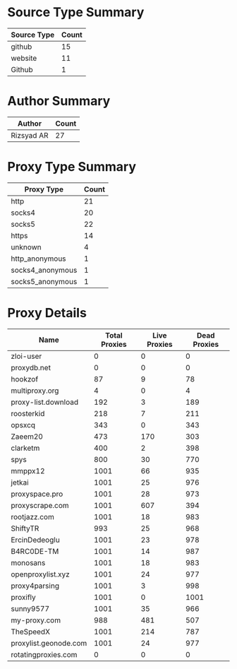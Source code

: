 # Source Type Summary

| Source Type | Count |
|-------------|-------|
| github | 15 |
| website | 11 |
| Github | 1 |


# Author Summary

| Author | Count |
|--------|-------|
| Rizsyad AR | 27 |


# Proxy Type Summary

| Proxy Type | Count |
|------------|-------|
| http | 21 |
| socks4 | 20 |
| socks5 | 22 |
| https | 14 |
| unknown | 4 |
| http_anonymous | 1 |
| socks4_anonymous | 1 |
| socks5_anonymous | 1 |


# Proxy Details

| Name | Total Proxies | Live Proxies | Dead Proxies |
|------|---------------|--------------|---------------|
| zloi-user | 0 | 0 | 0 |
| proxydb.net | 0 | 0 | 0 |
| hookzof | 87 | 9 | 78 |
| multiproxy.org | 4 | 0 | 4 |
| proxy-list.download | 192 | 3 | 189 |
| roosterkid | 218 | 7 | 211 |
| opsxcq | 343 | 0 | 343 |
| Zaeem20 | 473 | 170 | 303 |
| clarketm | 400 | 2 | 398 |
| spys | 800 | 30 | 770 |
| mmppx12 | 1001 | 66 | 935 |
| jetkai | 1001 | 25 | 976 |
| proxyspace.pro | 1001 | 28 | 973 |
| proxyscrape.com | 1001 | 607 | 394 |
| rootjazz.com | 1001 | 18 | 983 |
| ShiftyTR | 993 | 25 | 968 |
| ErcinDedeoglu | 1001 | 23 | 978 |
| B4RC0DE-TM | 1001 | 14 | 987 |
| monosans | 1001 | 18 | 983 |
| openproxylist.xyz | 1001 | 24 | 977 |
| proxy4parsing | 1001 | 3 | 998 |
| proxifly | 1001 | 0 | 1001 |
| sunny9577 | 1001 | 35 | 966 |
| my-proxy.com | 988 | 481 | 507 |
| TheSpeedX | 1001 | 214 | 787 |
| proxylist.geonode.com | 1001 | 24 | 977 |
| rotatingproxies.com | 0 | 0 | 0 |
